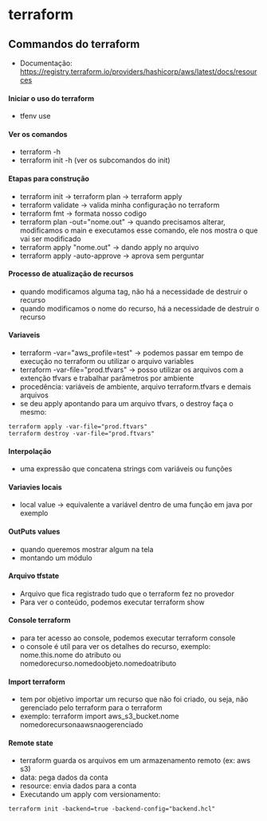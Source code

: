 # terraform
## Commandos do terraform
- Documentação: https://registry.terraform.io/providers/hashicorp/aws/latest/docs/resources

#### Iniciar o uso do terraform
- tfenv use

#### Ver os comandos
- terraform -h
- terraform init -h (ver os subcomandos do init)

#### Etapas para construção
- terraform init -> terraform plan -> terraform apply
- terraform validate -> valida minha configuração no terraform
- terraform fmt -> formata nosso codigo
- terraform plan -out="nome.out" -> quando precisamos alterar, modificamos o main e executamos esse comando, ele nos mostra o que vai ser modificado
- terraform apply "nome.out" -> dando apply no arquivo
- terraform apply -auto-approve -> aprova sem perguntar

#### Processo de atualização de recursos
- quando modificamos alguma tag, não há a necessidade de destruir o recurso
- quando modificamos o nome do recurso, há a necessidade de destruir o recurso

#### Variaveis
- terraform -var="aws_profile=test" -> podemos passar em tempo de execução no terraform ou utilizar o arquivo variables
- terraform -var-file="prod.tfvars" -> posso utilizar os arquivos com a extenção tfvars e trabalhar parâmetros por ambiente
- procedência: variáveis de ambiente, arquivo terraform.tfvars e demais arquivos
- se deu apply apontando para um arquivo tfvars, o destroy faça o mesmo:
```
terraform apply -var-file="prod.ftvars"
terraform destroy -var-file="prod.ftvars"
```

#### Interpolação
- uma expressão que concatena strings com variáveis ou funções

#### Variavies locais
- local value -> equivalente a variável dentro de uma função em java por exemplo

#### OutPuts values
- quando queremos mostrar algum na tela
- montando um módulo

#### Arquivo tfstate
- Arquivo que fica registrado tudo que o terraform fez no provedor
- Para ver o conteúdo, podemos executar terraform show

#### Console terraform
- para ter acesso ao console, podemos executar terraform console
- o console é utíl para ver os detalhes do recurso, exemplo: nome.this.nome do atributo ou nomedorecurso.nomedoobjeto.nomedoatributo

#### Import terraform
- tem por objetivo importar um recurso que não foi criado, ou seja, não gerenciado pelo terraform para o terraform
- exemplo: terraform import aws_s3_bucket.nome nomedorecursonaawsnaogerenciado

#### Remote state
- terraform guarda os arquivos em um armazenamento remoto (ex: aws s3)
- data: pega dados da conta
- resource: envia dados para a conta
- Executando um apply com versionamento: 
```
terraform init -backend=true -backend-config="backend.hcl"
```